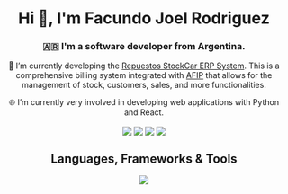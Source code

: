 <div align="center">

# Hi 👋, I'm Facundo Joel Rodriguez

### 🇦🇷 I'm a software developer from Argentina.

🔭 I’m currently developing the [Repuestos StockCar ERP System](https://github.com/facurodrij/stockcar-gestion). This is a comprehensive billing system integrated with [AFIP](https://www.afip.gob.ar/) that allows for the management of stock, customers, sales, and more functionalities.

🌐 I’m currently very involved in developing web applications with Python and React.

<p align="center">
<a href="mailto:facurodri00@gmail.com" target="blank"><img align="center" src="https://img.shields.io/badge/Gmail-D14836?style=for-the-badge&logo=gmail&logoColor=white"/></a>
<a href="https://www.linkedin.com/in/facundo-joel-rodriguez/" target="blank"><img align="center" src="https://img.shields.io/badge/LinkedIn-0077B5?style=for-the-badge&logo=linkedin&logoColor=white"/></a>
<a href="https://instagram.com/facurodrij" target="blank"><img align="center" src="https://img.shields.io/badge/Instagram-E4405F?style=for-the-badge&logo=instagram&logoColor=white"/></a>
<a href="https://facurodrij.github.io/portfolio/" target="_blank"><img align="center" src="https://img.shields.io/badge/Portfolio-FF5722?style=for-the-badge&logo=todoist&logoColor=white" target="_blank" /></a>
</p>

## Languages, Frameworks & Tools

<img src="https://skillicons.dev/icons?i=python,javascript,cs,java,django,flask,net,react,sqlite,postgres,mysql,git,linux,docker" />

</div>
